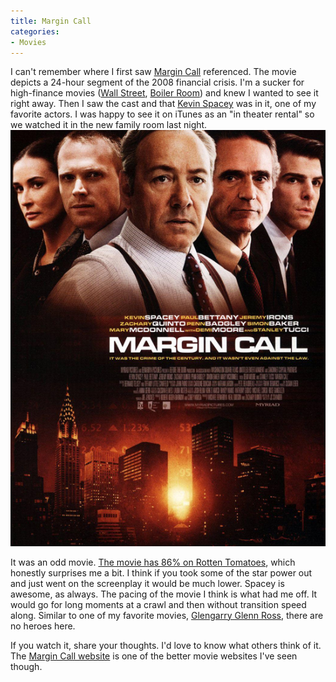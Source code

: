 ```yaml
---
title: Margin Call
categories:
- Movies
---
```


I can't remember where I first saw [Margin Call](http://margincallmovie.com/) referenced. The movie depicts a 24-hour segment of the 2008 financial crisis. I'm a sucker for high-finance movies ([Wall Street](http://www.imdb.com/title/tt0094291/), [Boiler Room](http://www.imdb.com/title/tt0181984/)) and knew I wanted to see it right away. Then I saw the cast and that [Kevin Spacey](http://en.wikipedia.org/wiki/Kevin_spacey) was in it, one of my favorite actors. I was happy to see it on iTunes as an "in theater rental" so we watched it in the new family room last night.
[![](/assets/posts/2011/margin-call-movie-poster.jpg)](http://margincallmovie.com/)

It was an odd movie. [The movie has 86% on Rotten Tomatoes](http://www.rottentomatoes.com/m/margin_call/), which honestly surprises me a bit. I think if you took some of the star power out and just went on the screenplay it would be much lower. Spacey is awesome, as always. The pacing of the movie I think is what had me off. It would go for long moments at a crawl and then without transition speed along. Similar to one of my favorite movies, [Glengarry Glenn Ross](http://www.imdb.com/title/tt0104348/), there are no heroes here.

If you watch it, share your thoughts. I'd love to know what others think of it. The [Margin Call website](http://margincallmovie.com/) is one of the better movie websites I've seen though.
